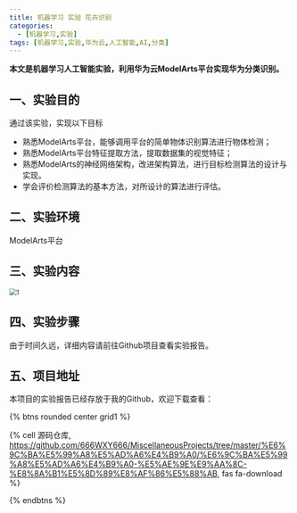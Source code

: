```yaml
---
title: 机器学习 实验 花卉识别
categories:
  - [机器学习,实验]
tags: [机器学习,实验,华为云,人工智能,AI,分类]
---
```


**本文是机器学习人工智能实验，利用华为云ModelArts平台实现华为分类识别。**



<!-- more -->



## 一、实验目的

通过该实验，实现以下目标

- 熟悉ModelArts平台，能够调用平台的简单物体识别算法进行物体检测；
- 熟悉ModelArts平台特征提取方法，提取数据集的视觉特征；
- 熟悉ModelArts的神经网络架构，改进架构算法，进行目标检测算法的设计与实现。
- 学会评价检测算法的基本方法，对所设计的算法进行评估。

 

## 二、实验环境

ModelArts平台



## 三、实验内容

<img src="https://gitee.com/wxy_666/images/raw/master/20200715111020.png" alt="1" style="zoom:80%;" />



## 四、实验步骤

由于时间久远，详细内容请前往Github项目查看实验报告。



## 五、项目地址

本项目的实验报告已经存放于我的Github，欢迎下载查看：

{% btns rounded center grid1 %}

{% cell 源码仓库, https://github.com/666WXY666/MiscellaneousProjects/tree/master/%E6%9C%BA%E5%99%A8%E5%AD%A6%E4%B9%A0/%E6%9C%BA%E5%99%A8%E5%AD%A6%E4%B9%A0-%E5%AE%9E%E9%AA%8C-%E8%8A%B1%E5%8D%89%E8%AF%86%E5%88%AB, fas fa-download %}

{% endbtns %}

